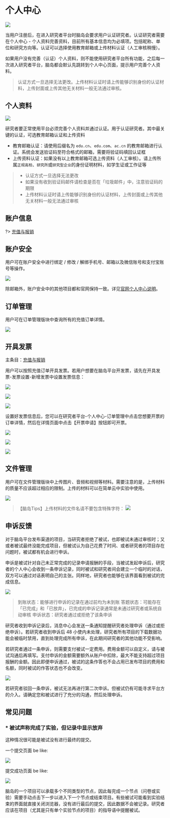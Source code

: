 # 个人中心 <!-- {docsify-ignore-all} -->

![](imgs/27.png)

当用户注册后，在进入研究者平台时脑岛会要求用户认证研究者。认证研究者需要在个人中心 - 个人资料完善资料，目前所有基本信息均为必填项。包括昵称、单位和研究方向等。认证可以选择使用教育邮箱或上传材料认证（人工审核稍慢）。

如果用户没有完善（认证）个人资料，则不能使用研究者平台所有功能，之后每一次进入研究者平台，脑岛都会默认先跳转到个人中心页面，提示用户完善个人资料。

> 认证方式一旦选择无法更改。上传材料认证时请上传能够识别身份的认证材料，上传封面或上传其他无关材料一般无法通过审核。

## 个人资料

![](imgs/156161.png)

研究者要正常使用平台必须完善个人资料并通过认证。用于认证研究者。其中最关键的认证，可选教育邮箱认证和上传资料

* 教育邮箱认证：请使用后缀名为 `edu.cn`、`edu.com`、`ac.cn` 的教育邮箱进行认证。系统会发送验证码至符合格式的邮箱，需要将验证码填回认证框
* 上传资料认证：如果没有以上教育邮箱可选上传资料（人工审核）。请上传所属`正规高校`、`研究所`或`研究型企业`的身份证明材料，如学生证或工作证等

> * 认证方式一旦选择无法更改
> * 如果没有收到验证码邮件请检查是否在「垃圾邮件」中，注意验证码的期限
> * 上传材料认证时请上传能够识别身份的认证材料，上传封面或上传其他无关材料一般无法通过审核

## 账户信息 <!-- {docsify-ignore} -->

?> [充值与报销](recharge.md)

## 账户安全

用户可在账户安全中进行绑定 / 修改 / 解绑手机号、邮箱以及微信账号和支付宝账号等操作。

![](imgs/67-2.png)

除邮箱外，账户安全中的其他项目都和官网保持一致。详见[官网个人中心说明](../user-manual/personal.md#账户安全)。

## 订单管理

用户可在订单管理版块中查询所有的充值订单详情。

![](imgs/67-3.png)

## 开具发票

主条目：[充值与报销](recharge.md)

用户可以按照充值订单开具发票。若用户想要在脑岛平台开发票，请先在开具发票-发票设置-新增发票中设置发票信息：

![](imgs/67-4.png)

![](imgs/0.png)

![](imgs/68-3.png)

设置好发票信息后，您可以在研究者平台-个人中心-订单管理中点击您想要开票的订单详情，然后在详情页面中点击【开票申请】按钮即可开票。

![](imgs/68-4.png)

![](imgs/0.png)

![](imgs/68-5.png)

## 文件管理

用户可在文件管理版块中上传图片、音频和视频等材料。需要注意的是，上传材料的质量不应该超过相应的限制。上传的材料可以在简单云中实验中使用。

![](imgs/67-5.png)

> 【脑岛Tips】上传材料的文件名请不要包含特殊字符：
> ![](imgs/69.png)


## 申诉反馈

对于脑岛平台发布渠道的项目，当研究者拒绝了被试，也即被试未通过审核时；又或者被试最终没能完成项目，但被试认为自己花费了时间、或者研究者的项目存在问题时，被试都有机会进行申诉。

申诉是被试针对自己未正常完成的记录申请报酬的手段，当被试发起申诉后，研究者的个人中心会收到一条申诉记录，同时被试和研究者间会建立一个临时的对话，双方可以通过对话表明自己的主张。同样地，研究者也能够在该界面看到被试的完成信息。

![](imgs/personal/image.png)

> 到账状态：能够进行申诉的记录在通过前均为未到账
> 答题状态：可能存在「已完成」和「已放弃」，已完成的申诉记录通常是未通过研究者或系统自动审核
> 申诉状态：研究者通过或拒绝了该条申诉

研究者收到申诉记录后，消息中心会发送一条通知提醒研究者处理申诉（通过或拒绝申诉）。若研究者收到申诉后 48 小使内未处理，研究者所有项目的下载数据功能会被临时禁用，直到处理完成所有申诉，在此期间研究者的其他功能不受影响。

若研究者通过一条申诉，则需要支付被试一定费用。费用金额可以自定义，请与被试沟通后再填写。支付申诉的金额需要额外从账户中扣除，最大不能支持超过项目报酬的金额。因此即便申诉通过，被试的这条作答也不会占用已发布项目的费用和名额，同时被试的作答状态也不会改变。

![](imgs/personal/image-1.png)

若研究者驳回一条申诉，被试无法再进行第二次申诉。但被试仍有可能寻求平台方的介入。请确定您和被试进行了充分的沟通，然后处理申诉。

## 常见问题

### * 被试声称完成了实验，但记录中显示放弃

这种情况很可能是被试没有进行最终的提交。

一个提交页面 be like:

![](imgs/1512040549417619457.png)

提交成功页面 be like:

![](imgs/3270f3e3-7083-443c-9a7b-e68aa4a07fc9.png)

脑岛的一个项目可以承载多个不同类型的节点，因此每完成一个节点（问卷或实验）需要手动点击下一步以进入下一个节点或结束项目。有些被试可能看到实验结束的界面就直接关闭浏览器，没有进行最后的提交，因此数据不会被记录。研究者应该在项目（尤其是只有单个实验节点的项目）的指导语中提醒被试。